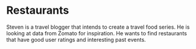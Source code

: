 # Restaurants
Steven is a travel blogger that intends to create a travel food series. He is looking at data from Zomato for inspiration. He wants to find restaurants that have good user ratings and interesting past events.
